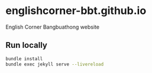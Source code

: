 # englishcorner-bbt.github.io

English Corner Bangbuathong website

## Run locally

```bash
bundle install
bundle exec jekyll serve --livereload
```

